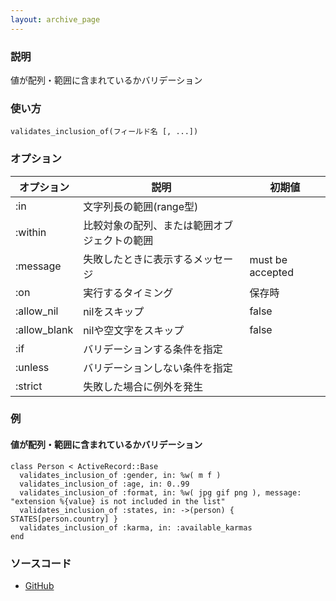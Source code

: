 ```yaml
---
layout: archive_page
---
```

### 説明
値が配列・範囲に含まれているかバリデーション

### 使い方
    validates_inclusion_of(フィールド名 [, ...])

### オプション

オプション        | 説明                             | 初期値
-------------|--------------------------------|-----------------
:in          | 文字列長の範囲(range型)           |
:within      | 比較対象の配列、または範囲オブジェクトの範囲 |
:message     | 失敗したときに表示するメッセージ        | must be accepted
:on          | 実行するタイミング         | 保存時
:allow_nil   | nilをスキップ            | false
:allow_blank | nilや空文字をスキップ             | false
:if          | バリデーションする条件を指定                  |
:unless      | バリデーションしない条件を指定                 |
:strict      | 失敗した場合に例外を発生        |

### 例
#### 値が配列・範囲に含まれているかバリデーション
    class Person < ActiveRecord::Base
      validates_inclusion_of :gender, in: %w( m f )
      validates_inclusion_of :age, in: 0..99
      validates_inclusion_of :format, in: %w( jpg gif png ), message: "extension %{value} is not included in the list"
      validates_inclusion_of :states, in: ->(person) { STATES[person.country] }
      validates_inclusion_of :karma, in: :available_karmas
    end

### ソースコード
* [GitHub](https://github.com/rails/rails/blob/ac30e389ecfa0e26e3d44c1eda8488ddf63b3ecc/activemodel/lib/active_model/validations/inclusion.rb#L42)